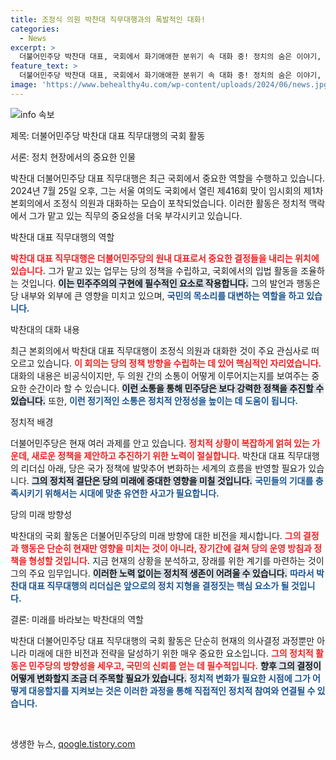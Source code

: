 ```yaml
---
title: 조정식 의원 박찬대 직무대행과의 폭발적인 대화!
categories:
  - News
excerpt: >
  더불어민주당 박찬대 대표, 국회에서 화기애애한 분위기 속 대화 중! 정치의 숨은 이야기, 지금 확인하세요!
feature_text: >
  더불어민주당 박찬대 대표, 국회에서 화기애애한 분위기 속 대화 중! 정치의 숨은 이야기, 지금 확인하세요!
image: 'https://www.behealthy4u.com/wp-content/uploads/2024/06/news.jpg'
---
```


<p><img src="https://www.behealthy4u.com/wp-content/uploads/2024/06/news.jpg" alt="info 속보" /></p>

<p>제목: 더불어민주당 박찬대 대표 직무대행의 국회 활동</p>

<p>서론: 정치 현장에서의 중요한 인물</p>

<p>박찬대 더불어민주당 대표 직무대행은 최근 국회에서 중요한 역할을 수행하고 있습니다. 2024년 7월 25일 오후, 그는 서울 여의도 국회에서 열린 제416회 맞이 임시회의 제1차 본회의에서 조정식 의원과 대화하는 모습이 포착되었습니다. 이러한 활동은 정치적 맥락에서 그가 맡고 있는 직무의 중요성을 더욱 부각시키고 있습니다.</p>

<p>박찬대 대표 직무대행의 역할</p>

<p><b><span style="color: #ee2323;">박찬대 대표 직무대행은 더불어민주당의 원내 대표로서 중요한 결정들을 내리는 위치에 있습니다.</span></b> 그가 맡고 있는 업무는 당의 정책을 수립하고, 국회에서의 입법 활동을 조율하는 것입니다. <b><span style="background-color: #21538527;">이는 민주주의의 구현에 필수적인 요소로 작용합니다.</span></b> 그의 발언과 행동은 당 내부와 외부에 큰 영향을 미치고 있으며, <b><span style="color: #1a5490;">국민의 목소리를 대변하는 역할을 하고 있습니다.</span></b></p>

<p>박찬대의 대화 내용</p>

<p>최근 본회의에서 박찬대 대표 직무대행이 조정식 의원과 대화한 것이 주요 관심사로 떠오르고 있습니다. <b><span style="color: #ee2323;">이 회의는 당의 정책 방향을 수립하는 데 있어 핵심적인 자리였습니다.</span></b> 대화의 내용은 비공식이지만, 두 의원 간의 소통이 어떻게 이루어지는지를 보여주는 중요한 순간이라 할 수 있습니다. <b><span style="background-color: #21538527;">이런 소통을 통해 민주당은 보다 강력한 정책을 추진할 수 있습니다.</span></b> 또한, <b><span style="color: #1a5490;">이런 정기적인 소통은 정치적 안정성을 높이는 데 도움이 됩니다.</span></b></p>

<p>정치적 배경</p>

<p>더불어민주당은 현재 여러 과제를 안고 있습니다. <b><span style="color: #ee2323;">정치적 상황이 복잡하게 얽혀 있는 가운데, 새로운 정책을 제안하고 추진하기 위한 노력이 절실합니다.</span></b> 박찬대 대표 직무대행의 리더십 아래, 당은 국가 정책에 발맞추어 변화하는 세계의 흐름을 반영할 필요가 있습니다. <b><span style="background-color: #21538527;">그의 정치적 결단은 당의 미래에 중대한 영향을 미칠 것입니다.</span></b> <b><span style="color: #1a5490;">국민들의 기대를 충족시키기 위해서는 시대에 맞춘 유연한 사고가 필요합니다.</span></b></p>

<p>당의 미래 방향성</p>

<p>박찬대의 국회 활동은 더불어민주당의 미래 방향에 대한 비전을 제시합니다. <b><span style="color: #ee2323;">그의 결정과 행동은 단순히 현재만 영향을 미치는 것이 아니라, 장기간에 걸쳐 당의 운영 방침과 정책을 형성할 것입니다.</span></b> 지금 현재의 상황을 분석하고, 장래를 위한 계기를 마련하는 것이 그의 주요 임무입니다. <b><span style="background-color: #21538527;">이러한 노력 없이는 정치적 생존이 어려울 수 있습니다.</span></b> <b><span style="color: #1a5490;">따라서 박찬대 대표 직무대행의 리더십은 앞으로의 정치 지형을 결정짓는 핵심 요소가 될 것입니다.</span></b></p>

<p>결론: 미래를 바라보는 박찬대의 역할</p>

<p>박찬대 더불어민주당 대표 직무대행의 국회 활동은 단순히 현재의 의사결정 과정뿐만 아니라 미래에 대한 비전과 전략을 달성하기 위한 매우 중요한 요소입니다. <b><span style="color: #ee2323;">그의 정치적 활동은 민주당의 방향성을 세우고, 국민의 신뢰를 얻는 데 필수적입니다.</span></b> <b><span style="background-color: #21538527;">향후 그의 결정이 어떻게 변화할지 조금 더 주목할 필요가 있습니다.</span></b> <b><span style="color: #1a5490;">정치적 변화가 필요한 시점에 그가 어떻게 대응할지를 지켜보는 것은 이러한 과정을 통해 직접적인 정치적 참여와 연결될 수 있습니다.</span></b></p>

<p data-ke-size="size16">&nbsp;</p>
생생한 뉴스, <a href="https://qoogle.tistory.com" rel="dofollow">qoogle.tistory.com</a>


